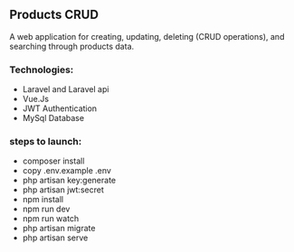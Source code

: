 ## Products CRUD

A web application for creating, updating, deleting (CRUD operations), and searching through products data.

### Technologies:

- Laravel and Laravel api
- Vue.Js
- JWT Authentication
- MySql Database

### steps to launch:

- composer install
- copy .env.example .env
- php artisan key:generate
- php artisan jwt:secret
- npm install
- npm run dev
- npm run watch
- php artisan migrate
- php artisan serve



